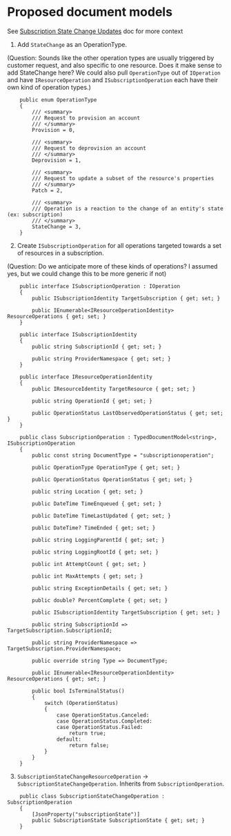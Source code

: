 # Proposed document models

See [Subscription State Change Updates](./subscriptionStateChangeUpdates.md) doc for more context

1) Add `StateChange` as an OperationType.

(Question: Sounds like the other operation types are usually triggered by customer request, and also specific to one resource. Does it make sense to add StateChange here? We could also pull `OperationType` out of `IOperation` and have `IResourceOperation` and `ISubscriptionOperation` each have their own kind of operation types.)

```
    public enum OperationType
    {
        /// <summary>
        /// Request to provision an account
        /// </summary>
        Provision = 0,

        /// <summary>
        /// Request to deprovision an account
        /// </summary>
        Deprovision = 1,

        /// <summary>
        /// Request to update a subset of the resource's properties
        /// </summary>
        Patch = 2,

        /// <summary>
        /// Operation is a reaction to the change of an entity's state (ex: subscription)
        /// </summary>
        StateChange = 3,
    }
```

2) Create `ISubscriptionOperation` for all operations targeted towards a set of resources in a subscription. 

(Question: Do we anticipate more of these kinds of operations? I assumed yes, but we could change this to be more generic if not)

```
    public interface ISubscriptionOperation : IOperation
    {
        public ISubscriptionIdentity TargetSubscription { get; set; }

        public IEnumerable<IResourceOperationIdentity> ResourceOperations { get; set; }
    }

    public interface ISubscriptionIdentity
    {
        public string SubscriptionId { get; set; }

        public string ProviderNamespace { get; set; }
    }

    public interface IResourceOperationIdentity
    {
        public IResourceIdentity TargetResource { get; set; }

        public string OperationId { get; set; }

        public OperationStatus LastObservedOperationStatus { get; set; }
    }

    public class SubscriptionOperation : TypedDocumentModel<string>, ISubscriptionOperation
    {
        public const string DocumentType = "subscriptionoperation";

        public OperationType OperationType { get; set; }

        public OperationStatus OperationStatus { get; set; }

        public string Location { get; set; }

        public DateTime TimeEnqueued { get; set; }

        public DateTime TimeLastUpdated { get; set; }

        public DateTime? TimeEnded { get; set; }

        public string LoggingParentId { get; set; }

        public string LoggingRootId { get; set; }

        public int AttemptCount { get; set; }

        public int MaxAttempts { get; set; }

        public string ExceptionDetails { get; set; }

        public double? PercentComplete { get; set; }

        public ISubscriptionIdentity TargetSubscription { get; set; }

        public string SubscriptionId => TargetSubscription.SubscriptionId;

        public string ProviderNamespace => TargetSubscription.ProviderNamespace;

        public override string Type => DocumentType;

        public IEnumerable<IResourceOperationIdentity> ResourceOperations { get; set; }

        public bool IsTerminalStatus()
        {
            switch (OperationStatus)
            {
                case OperationStatus.Canceled:
                case OperationStatus.Completed:
                case OperationStatus.Failed:
                    return true;
                default:
                    return false;
            }
        }
    }
```

3) `SubscriptionStateChangeResourceOperation` -> `SubscriptionStateChangeOperation`. Inherits from `SubscriptionOperation`.

```
    public class SubscriptionStateChangeOperation : SubscriptionOperation
    {
        [JsonProperty("subscriptionState")]
        public SubscriptionState SubscriptionState { get; set; }
    }
```
